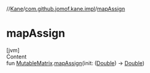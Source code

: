 //[Kane](../index.md)/[com.github.jomof.kane.impl](index.md)/[mapAssign](map-assign.md)



# mapAssign  
[jvm]  
Content  
fun [MutableMatrix](-mutable-matrix/index.md).[mapAssign](map-assign.md)(init: ([Double](https://kotlinlang.org/api/latest/jvm/stdlib/kotlin/-double/index.html)) -> [Double](https://kotlinlang.org/api/latest/jvm/stdlib/kotlin/-double/index.html))  



